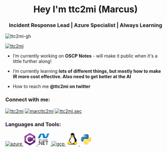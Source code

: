 <h1 align="center">Hey I'm ttc2mi (Marcus)</h1>
<h3 align="center">Incident Response Lead | Azure Specialist | Always Learning</h3>

<p align="left"> <img src="https://komarev.com/ghpvc/?username=ttc2mi-gh&label=Profile%20views&color=0e75b6&style=flat" alt="ttc2mi-gh" /> </p>

<p align="left"> <a href="https://twitter.com/ttc2mi" target="blank"><img src="https://img.shields.io/twitter/follow/ttc2mi?logo=twitter&style=for-the-badge" alt="ttc2mi" /></a> </p>

- I’m currently working on **OSCP Notes** - will make it public when it's a little further along!

- I’m currently learning **lots of different things, but mostly how to make IR more cost effective. Also need to get better at the AI**

- How to reach me **@ttc2mi on twitter**

<h3 align="left">Connect with me:</h3>
<p align="left">
<a href="https://twitter.com/ttc2mi" target="blank"><img align="center" src="https://raw.githubusercontent.com/rahuldkjain/github-profile-readme-generator/master/src/images/icons/Social/twitter.svg" alt="ttc2mi" height="30" width="40" /></a>
<a href="https://linkedin.com/in/marcttc2mi" target="blank"><img align="center" src="https://raw.githubusercontent.com/rahuldkjain/github-profile-readme-generator/master/src/images/icons/Social/linked-in-alt.svg" alt="marcttc2mi" height="30" width="40" /></a>
<a href="https://instagram.com/ttc2mi.sec" target="blank"><img align="center" src="https://raw.githubusercontent.com/rahuldkjain/github-profile-readme-generator/master/src/images/icons/Social/instagram.svg" alt="ttc2mi.sec" height="30" width="40" /></a>
</p>

<h3 align="left">Languages and Tools:</h3>
<p align="left"> <a href="https://azure.microsoft.com/en-in/" target="_blank" rel="noreferrer"> <img src="https://www.vectorlogo.zone/logos/microsoft_azure/microsoft_azure-icon.svg" alt="azure" width="40" height="40"/> </a> <a href="https://www.w3schools.com/cs/" target="_blank" rel="noreferrer"> <img src="https://raw.githubusercontent.com/devicons/devicon/master/icons/csharp/csharp-original.svg" alt="csharp" width="40" height="40"/> </a> <a href="https://dotnet.microsoft.com/" target="_blank" rel="noreferrer"> <img src="https://raw.githubusercontent.com/devicons/devicon/master/icons/dot-net/dot-net-original-wordmark.svg" alt="dotnet" width="40" height="40"/> </a> <a href="https://cloud.google.com" target="_blank" rel="noreferrer"> <img src="https://www.vectorlogo.zone/logos/google_cloud/google_cloud-icon.svg" alt="gcp" width="40" height="40"/> </a> <a href="https://www.linux.org/" target="_blank" rel="noreferrer"> <img src="https://raw.githubusercontent.com/devicons/devicon/master/icons/linux/linux-original.svg" alt="linux" width="40" height="40"/> </a> <a href="https://www.python.org" target="_blank" rel="noreferrer"> <img src="https://raw.githubusercontent.com/devicons/devicon/master/icons/python/python-original.svg" alt="python" width="40" height="40"/> </a> </p>
